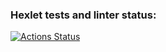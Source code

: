 ### Hexlet tests and linter status:
[![Actions Status](https://github.com/PikylNadin/qa-auto-engineer-javascript-project-89/actions/workflows/hexlet-check.yml/badge.svg)](https://github.com/PikylNadin/qa-auto-engineer-javascript-project-89/actions)
